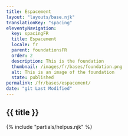 ```yaml
---
title: Espacement
layout: "layouts/base.njk"
translationKey: "spacing"
eleventyNavigation:
  key: spacingFR
  title: Espacement
  locale: fr
  parent: foundationsFR
  order: 2
  description: This is the foundation
  thumbnail: /images/fr/bases/foundation.png
  alt: This is an image of the foundation
  state: published
permalink: /fr/bases/espacement/
date: "git Last Modified"
---
```


## {{ title }}

{% include "partials/helpus.njk" %}
